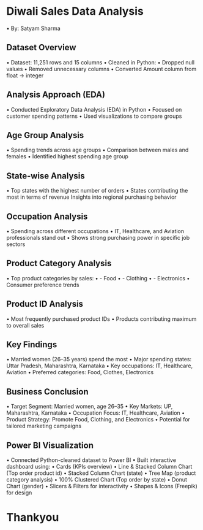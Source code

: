 # Diwali Sales Data Analysis 
• By: Satyam Sharma 
## Dataset Overview 
• Dataset: 11,251 rows and 15 columns 
• Cleaned in Python: 
• Dropped null values 
• Removed unnecessary columns 
• Converted Amount column from float → integer 
## Analysis Approach (EDA) 
• Conducted Exploratory Data Analysis (EDA) in Python 
• Focused on customer spending patterns 
• Used visualizations to compare groups 
## Age Group Analysis 
• Spending trends across age groups 
• Comparison between males and females 
• Identified highest spending age group 
## State-wise Analysis 
• Top states with the highest number of orders 
• States contributing the most in terms of revenue
 Insights into regional purchasing behavior 
## Occupation Analysis 
• Spending across different occupations 
• IT, Healthcare, and Aviation professionals stand out 
• Shows strong purchasing power in specific job sectors 
## Product Category Analysis 
• Top product categories by sales: 
• - Food 
• - Clothing 
• - Electronics 
• Consumer preference trends 
## Product ID Analysis 
• Most frequently purchased product IDs 
• Products contributing maximum to overall sales
## Key Findings 
• Married women (26–35 years) spend the most 
• Major spending states: Uttar Pradesh, Maharashtra, Karnataka 
• Key occupations: IT, Healthcare, Aviation 
• Preferred categories: Food, Clothes, Electronics
## Business Conclusion 
• Target Segment: Married women, age 26–35 
• Key Markets: UP, Maharashtra, Karnataka 
• Occupation Focus: IT, Healthcare, Aviation 
• Product Strategy: Promote Food, Clothing, and Electronics 
• Potential for tailored marketing campaigns 
## Power BI Visualization 
• Connected Python-cleaned dataset to Power BI 
• Built interactive dashboard using: 
• Cards (KPIs overview) 
• Line & Stacked Column Chart (Top order product id) 
• Stacked Column Chart (state) 
• Tree Map (product category analysis) 
• 100% Clustered Chart (Top order by state) 
• Donut Chart (gender) 
• Slicers & Filters for interactivity 
• Shapes & Icons (Freepik) for design

  # Thankyou
